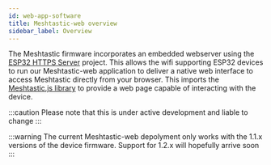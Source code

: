 ```yaml
---
id: web-app-software
title: Meshtastic-web overview
sidebar_label: Overview
---
```


The Meshtastic firmware incorporates an embedded webserver using the [ESP32 HTTPS Server](https://github.com/fhessel/esp32_https_server) project. This allows the wifi supporting ESP32 devices to run our Meshtastic-web application to deliver a native web interface to access Meshtastic directly from your browser. This imports the [Meshtastic.js library](/docs/js/getting-started) to provide a web page capable of interacting with the device.

:::caution
Please note that this is under active development and liable to change
:::

:::warning
The current Meshtastic-web depolyment only works with the 1.1.x versions of the device firmware. Support for 1.2.x will hopefully arrive soon
:::

